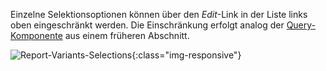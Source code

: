
Einzelne Selektionsoptionen können über den *Edit*-Link in der Liste links oben eingeschränkt werden. Die Einschränkung erfolgt analog der [Query-Komponente](../query) aus einem früheren Abschnitt.

![Report-Variants-Selections](/img/content/Report-Variants-Selections.png){:class="img-responsive"}